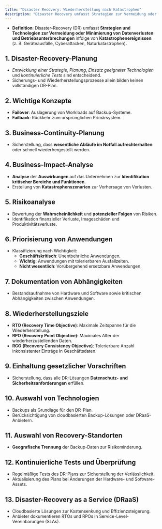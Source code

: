```yaml
---
title: "Disaster Recovery: Wiederherstellung nach Katastrophen"
description: "Disaster Recovery umfasst Strategien zur Vermeidung oder Minimierung von Datenverlusten und Betriebsunterbrechungen. Planung beinhaltet Business-Impact-Analyse, Risikoanalyse und Wiederherstellungsziele. Technologien sind Backups und DRaaS. Tests und Überprüfung sind kontinuierlich."
---
```


- **Definition**: Disaster-Recovery (DR) umfasst **Strategien und Technologien zur Vermeidung oder Minimierung von Datenverlusten und Betriebsunterbrechungen** infolge von **Katastrophenereignissen** (z. B. Geräteausfälle, Cyberattacken, Naturkatastrophen).

## 1. Disaster-Recovery-Planung
- *Entwicklung einer Strategie*, *Planung*, *Einsatz geeigneter Technologien* und *kontinuierliche Tests* sind entscheidend.
- Sicherungs- und Wiederherstellungsprozesse allein bilden keinen vollständigen DR-Plan.

## 2. Wichtige Konzepte
- **Failover**: Auslagerung von Workloads auf Backup-Systeme.
- **Failback**: Rückkehr zum ursprünglichen Primärsystem.

## 3. Business-Continuity-Planung
- Sicherstellung, dass **wesentliche Abläufe im Notfall aufrechterhalten** oder schnell wiederhergestellt werden.

## 4. Business-Impact-Analyse
- **Analyse** der **Auswirkungen** auf das Unternehmen zur **Identifikation kritischer Bereiche und Funktionen**.
- Erstellung von **Katastrophenszenarien** zur Vorhersage von Verlusten.

## 5. Risikoanalyse
- Bewertung der **Wahrscheinlichkeit** und **potenzieller Folgen** von Risiken.
- Identifikation finanzieller Verluste, Imageschäden und Produktivitätsverluste.

## 6. Priorisierung von Anwendungen
- Klassifizierung nach Wichtigkeit:
  - **Geschäftskritisch**: Unentbehrliche Anwendungen.
  - **Wichtig**: Anwendungen mit tolerierbaren Ausfallzeiten.
  - **Nicht wesentlich**: Vorübergehend ersetzbare Anwendungen.

## 7. Dokumentation von Abhängigkeiten
- Bestandsaufnahme von Hardware und Software sowie kritischen Abhängigkeiten zwischen Anwendungen.

## 8. Wiederherstellungsziele
- **RTO (Recovery Time Objective)**: Maximale Zeitspanne für die Wiederherstellung.
- **RPO (Recovery Point Objective)**: Maximales Alter der wiederherzustellenden Daten.
- **RCO (Recovery Consistency Objective)**: Tolerierbare Anzahl inkonsistenter Einträge in Geschäftsdaten.

## 9. Einhaltung gesetzlicher Vorschriften
- Sicherstellung, dass alle DR-Lösungen **Datenschutz- und Sicherheitsanforderungen** erfüllen.

## 10. Auswahl von Technologien
- Backups als Grundlage für den DR-Plan.
- Berücksichtigung von cloudbasierten Backup-Lösungen oder DRaaS-Anbietern.

## 11. Auswahl von Recovery-Standorten
- **Geografische Trennung** der Backup-Daten zur Risikominderung.

## 12. Kontinuierliche Tests und Überprüfung
- Regelmäßige Tests des DR-Plans zur Sicherstellung der Verlässlichkeit.
- Aktualisierung des Plans bei Änderungen der Hardware- und Software-Assets.

## 13. Disaster-Recovery as a Service (DRaaS)
- Cloudbasierte Lösungen zur Kostensenkung und Effizienzsteigerung.
- Anbieter dokumentieren RTOs und RPOs in Service-Level-Vereinbarungen (SLAs).